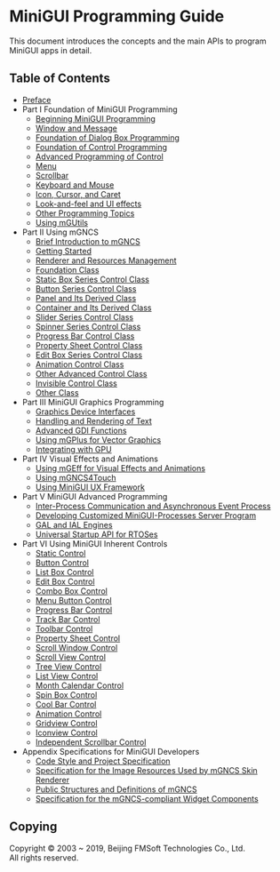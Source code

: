 # MiniGUI Programming Guide

This document introduces the concepts and the main APIs to program MiniGUI apps in detail.

## Table of Contents

- [Preface](MiniGUIProgGuidePreface.md)
- Part I Foundation of MiniGUI Programming
   - [Beginning MiniGUI Programming](MiniGUIProgGuidePart1Chapter01.md)
   - [Window and Message](MiniGUIProgGuidePart1Chapter02.md)
   - [Foundation of Dialog Box Programming](MiniGUIProgGuidePart1Chapter03.md)
   - [Foundation of Control Programming](MiniGUIProgGuidePart1Chapter04.md)
   - [Advanced Programming of Control](MiniGUIProgGuidePart1Chapter05.md)
   - [Menu](MiniGUIProgGuidePart1Chapter06.md)
   - [Scrollbar](MiniGUIProgGuidePart1Chapter07.md)
   - [Keyboard and Mouse](MiniGUIProgGuidePart1Chapter08.md)
   - [Icon, Cursor, and Caret](MiniGUIProgGuidePart1Chapter09.md)
   - [Look-and-feel and UI effects](MiniGUIProgGuidePart1Chapter10.md)
   - [Other Programming Topics](MiniGUIProgGuidePart1Chapter11.md)
   - [Using mGUtils](MiniGUIProgGuidePart1Chapter12.md)
- Part II Using mGNCS
   - [Brief Introduction to mGNCS](MiniGUIProgGuidePart2Chapter01.md)
   - [Getting Started](MiniGUIProgGuidePart2Chapter02.md)
   - [Renderer and Resources Management](MiniGUIProgGuidePart2Chapter03.md)
   - [Foundation Class](MiniGUIProgGuidePart2Chapter04.md)
   - [Static Box Series Control Class ](MiniGUIProgGuidePart2Chapter05.md)
   - [Button Series Control Class](MiniGUIProgGuidePart2Chapter06.md)
   - [Panel and Its Derived Class](MiniGUIProgGuidePart2Chapter07.md)
   - [Container and Its Derived Class](MiniGUIProgGuidePart2Chapter08.md)
   - [Slider Series Control Class](MiniGUIProgGuidePart2Chapter09.md)
   - [Spinner Series Control Class](MiniGUIProgGuidePart2Chapter10.md)
   - [Progress Bar Control Class](MiniGUIProgGuidePart2Chapter11.md)
   - [Property Sheet Control Class](MiniGUIProgGuidePart2Chapter12.md)
   - [Edit Box Series Control Class](MiniGUIProgGuidePart2Chapter13.md)
   - [Animation Control Class](MiniGUIProgGuidePart2Chapter14.md)
   - [Other Advanced Control Class](MiniGUIProgGuidePart2Chapter15.md)
   - [Invisible Control Class](MiniGUIProgGuidePart2Chapter16.md)
   - [Other Class](MiniGUIProgGuidePart2Chapter17.md)
- Part III MiniGUI Graphics Programming
   - [Graphics Device Interfaces](MiniGUIProgGuidePart3Chapter01.md)
   - [Handling and Rendering of Text](MiniGUIProgGuidePart3Chapter02.md)
   - [Advanced GDI Functions](MiniGUIProgGuidePart3Chapter03.md)
   - [Using mGPlus for Vector Graphics](MiniGUIProgGuidePart3Chapter04.md)
   - [Integrating with GPU](MiniGUIProgGuidePart3Chapter05.md)
- Part IV Visual Effects and Animations
   - [Using mGEff for Visual Effects and Animations](MiniGUIProgGuidePart4Chapter01.md)
   - [Using mGNCS4Touch](MiniGUIProgGuidePart4Chapter02.md)
   - [Using MiniGUI UX Framework](MiniGUIProgGuidePart4Chapter03.md)
- Part V MiniGUI Advanced Programming
   - [Inter-Process Communication and Asynchronous Event Process](MiniGUIProgGuidePart5Chapter01.md)
   - [Developing Customized MiniGUI-Processes Server Program](MiniGUIProgGuidePart5Chapter02.md)
   - [GAL and IAL Engines](MiniGUIProgGuidePart5Chapter03.md)
   - [Universal Startup API for RTOSes](MiniGUIProgGuidePart5Chapter04.md)
- Part VI Using MiniGUI Inherent Controls
   - [Static Control](MiniGUIProgGuidePart6Chapter01.md)
   - [Button Control](MiniGUIProgGuidePart6Chapter02.md)
   - [List Box Control](MiniGUIProgGuidePart6Chapter03.md)
   - [Edit Box Control](MiniGUIProgGuidePart6Chapter04.md)
   - [Combo Box Control](MiniGUIProgGuidePart6Chapter05.md)
   - [Menu Button Control](MiniGUIProgGuidePart6Chapter06.md)
   - [Progress Bar Control](MiniGUIProgGuidePart6Chapter07.md)
   - [Track Bar Control](MiniGUIProgGuidePart6Chapter08.md)
   - [Toolbar Control](MiniGUIProgGuidePart6Chapter09.md)
   - [Property Sheet Control](MiniGUIProgGuidePart6Chapter10.md)
   - [Scroll Window Control](MiniGUIProgGuidePart6Chapter11.md)
   - [Scroll View Control](MiniGUIProgGuidePart6Chapter12.md)
   - [Tree View Control](MiniGUIProgGuidePart6Chapter13.md)
   - [List View Control](MiniGUIProgGuidePart6Chapter14.md)
   - [Month Calendar Control](MiniGUIProgGuidePart6Chapter15.md)
   - [Spin Box Control](MiniGUIProgGuidePart6Chapter16.md)
   - [Cool Bar Control](MiniGUIProgGuidePart6Chapter17.md)
   - [Animation Control](MiniGUIProgGuidePart6Chapter18.md)
   - [Gridview Control](MiniGUIProgGuidePart6Chapter19.md)
   - [Iconview Control](MiniGUIProgGuidePart6Chapter20.md)
   - [Independent Scrollbar Control](MiniGUIProgGuidePart6Chapter21.md)
- Appendix Specifications for MiniGUI Developers
   - [Code Style and Project Specification](MiniGUIProgGuideAppendixA.md)
   - [Specification for the Image Resources Used by mGNCS Skin Renderer](MiniGUIProgGuideAppendixB.md)
   - [Public Structures and Definitions of mGNCS](MiniGUIProgGuideAppendixC.md)
   - [Specification for the mGNCS-compliant Widget Components](MiniGUIProgGuideAppendixD.md)

## Copying

Copyright © 2003 \~ 2019, Beijing FMSoft Technologies Co., Ltd.  
All rights reserved.

